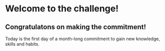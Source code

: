 # Welcome to the challenge!

## Congratulatons on making the commitment!

Today is the first day of a month-long commitment to gain new knowledge, skills and habits.
